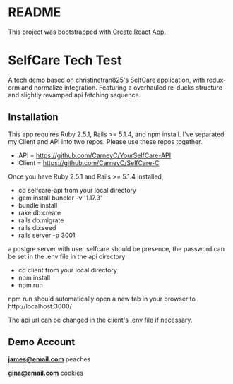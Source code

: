 # README

This project was bootstrapped with [Create React App](https://github.com/facebookincubator/create-react-app).

# SelfCare Tech Test
A tech demo based on christinetran825's SelfCare application, with redux-orm and normalize integration.
Featuring a overhauled re-ducks structure and slightly revamped api fetching sequence.

## Installation
This app requires Ruby 2.5.1, Rails >= 5.1.4, and npm install. I've separated my Client and API into two repos. Please use these repos together.

* API = https://github.com/CarneyC/YourSelfCare-API
* Client = https://github.com/CarneyC/SelfCare-C 

Once you have Ruby 2.5.1 and Rails >= 5.1.4 installed,

* cd selfcare-api from your local directory
* gem install bundler -v '1.17.3' 
* bundle install
* rake db:create
* rails db:migrate
* rails db:seed
* rails server -p 3001

a postgre server with user selfcare should be presence, the password can be set in the .env file in the api directory


* cd client from your local directory
* npm install
* npm run

npm run should automatically open a new tab in your browser to http://localhost:3000/

The api url can be changed in the client's .env file if necessary.

## Demo Account
**james@email.com**
peaches

**gina@email.com**
cookies


